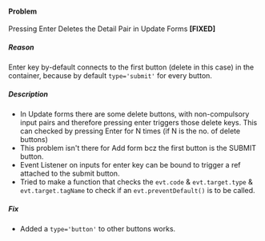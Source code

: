 #### Problem

Pressing Enter Deletes the Detail Pair in Update Forms **[FIXED]**

##### Reason

Enter key by-default connects to the first button (delete in this case) in the container, because by default `type='submit'` for every button.

##### Description

- In Update forms there are some delete buttons, with non-compulsory input pairs and therefore pressing enter triggers those delete keys. This can checked by pressing Enter for N times (if N is the no. of delete buttons)
- This problem isn't there for Add form bcz the first button is the SUBMIT button.
- Event Listener on inputs for enter key can be bound to trigger a ref attached to the submit button.
- Tried to make a function that checks the `evt.code` & `evt.target.type` & `evt.target.tagName` to check if an `evt.preventDefault()` is to be called.

##### Fix

- Added a `type='button'` to other buttons works.
